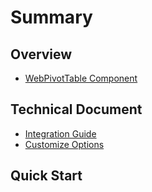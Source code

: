 # Summary

## Overview

* [WebPivotTable Component](README.md)

## Technical Document

* [Integration Guide](technical-document/integration-guide.md)
* [Customize Options](technical-document/customize-options.md)

## Quick Start

